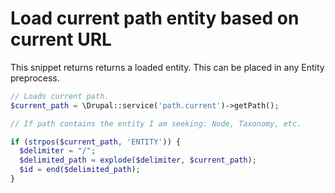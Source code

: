# Load current path entity based on current URL

This snippet returns returns a loaded entity. This can be placed in any Entity preprocess.

```php
// Loads current path.
$current_path = \Drupal::service('path.current')->getPath();

// If path contains the entity I am seeking: Node, Taxonomy, etc.

if (strpos($current_path, 'ENTITY')) {
  $delimiter = "/";
  $delimited_path = explode($delimiter, $current_path);
  $id = end($delimited_path);
}
```



